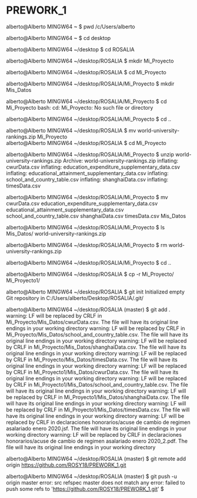 # PREWORK_1
alberto@Alberto MINGW64 ~
$ pwd
/c/Users/alberto

alberto@Alberto MINGW64 ~
$ cd desktop

alberto@Alberto MINGW64 ~/desktop
$ cd ROSALIA

alberto@Alberto MINGW64 ~/desktop/ROSALIA
$ mkdir Mi_Proyecto

alberto@Alberto MINGW64 ~/desktop/ROSALIA
$ cd Mi_Proyecto

alberto@Alberto MINGW64 ~/desktop/ROSALIA/Mi_Proyecto
$ mkdir Mis_Datos

alberto@Alberto MINGW64 ~/desktop/ROSALIA/Mi_Proyecto
$ cd Mi_Proyecto                                                                bash: cd: Mi_Proyecto: No such file or directory

alberto@Alberto MINGW64 ~/desktop/ROSALIA/Mi_Proyecto
$ cd ..

alberto@Alberto MINGW64 ~/desktop/ROSALIA
$ mv world-university-rankings.zip Mi_Proyecto                                  
alberto@Alberto MINGW64 ~/desktop/ROSALIA
$ cd Mi_Proyecto

alberto@Alberto MINGW64 ~/desktop/ROSALIA/Mi_Proyecto
$ unzip world-university-rankings.zip                                           Archive:  world-university-rankings.zip
  inflating: cwurData.csv
  inflating: education_expenditure_supplementary_data.csv
  inflating: educational_attainment_supplementary_data.csv
  inflating: school_and_country_table.csv
  inflating: shanghaiData.csv
  inflating: timesData.csv

alberto@Alberto MINGW64 ~/desktop/ROSALIA/Mi_Proyecto
$ mv cwurData.csv education_expenditure_supplementary_data.csv educational_attainment_supplementary_data.csv school_and_country_table.csv shanghaiData.csv timesData.csv Mis_Datos

alberto@Alberto MINGW64 ~/desktop/ROSALIA/Mi_Proyecto
$ ls
Mis_Datos/  world-university-rankings.zip

alberto@Alberto MINGW64 ~/desktop/ROSALIA/Mi_Proyecto
$ rm world-university-rankings.zip

alberto@Alberto MINGW64 ~/desktop/ROSALIA/Mi_Proyecto
$ cd ..

alberto@Alberto MINGW64 ~/desktop/ROSALIA
$ cp -r Mi_Proyecto/ Mi_Proyecto1/

alberto@Alberto MINGW64 ~/desktop/ROSALIA
$ git init
Initialized empty Git repository in C:/Users/alberto/Desktop/ROSALIA/.git/

alberto@Alberto MINGW64 ~/desktop/ROSALIA (master)
$ git add .
warning: LF will be replaced by CRLF in Mi_Proyecto/Mis_Datos/cwurData.csv.
The file will have its original line endings in your working directory
warning: LF will be replaced by CRLF in Mi_Proyecto/Mis_Datos/school_and_country_table.csv.
The file will have its original line endings in your working directory
warning: LF will be replaced by CRLF in Mi_Proyecto/Mis_Datos/shanghaiData.csv.
The file will have its original line endings in your working directory
warning: LF will be replaced by CRLF in Mi_Proyecto/Mis_Datos/timesData.csv.
The file will have its original line endings in your working directory
warning: LF will be replaced by CRLF in Mi_Proyecto1/Mis_Datos/cwurData.csv.
The file will have its original line endings in your working directory
warning: LF will be replaced by CRLF in Mi_Proyecto1/Mis_Datos/school_and_country_table.csv.
The file will have its original line endings in your working directory
warning: LF will be replaced by CRLF in Mi_Proyecto1/Mis_Datos/shanghaiData.csv.
The file will have its original line endings in your working directory
warning: LF will be replaced by CRLF in Mi_Proyecto1/Mis_Datos/timesData.csv.
The file will have its original line endings in your working directory
warning: LF will be replaced by CRLF in declaraciones honorarios/acuse de cambio de regimen asalariado enero 2020.jsf.
The file will have its original line endings in your working directory
warning: LF will be replaced by CRLF in declaraciones honorarios/acuse de cambio de regimen asalariado enero 2020_2.pdf.
The file will have its original line endings in your working directory

alberto@Alberto MINGW64 ~/desktop/ROSALIA (master)
$ git remote add origin https://github.com/ROSY18/PREWORK_1.git

alberto@Alberto MINGW64 ~/desktop/ROSALIA (master)
$ git push -u origin master
error: src refspec master does not match any
error: failed to push some refs to 'https://github.com/ROSY18/PREWORK_1.git'
$

